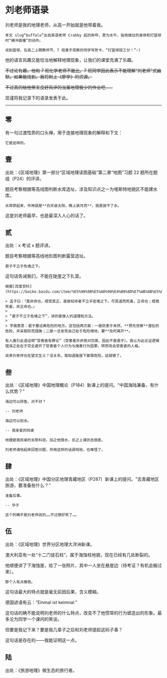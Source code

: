 # 刘老师语录

刘老师是我的地理老师，从高一开始就是他带着我。

```{note}
本文 slug“buffalo”出自英语老师 Crabby 起的称呼，意为水牛，指他强壮的身体和打篮球时“横冲直撞”的动作。
```

```{note}
说到篮球，在高二上期教师节，7 班善于观察的同学写贺卡，“打篮球投三分！”:)
```

他的语言风趣又能恰当地解释地理现象，让我们的课堂充满了乐趣。

~~不过论有趣，他和 7 班化学老师不能比。7 班同学因此表示不能理解“刘老师”式幽默。如果能找到，我将附上《廖学》的资源。~~

~~不过真的给他带来良好风评的当属地理极少的作业吧……~~

现谨将我记录下的语录发表于此。

---

## 零
有一句过渡性质的口头禅，用于连接地理现象的解释和下文：

```{epigraph}
它是这样的。
```

## 壹
出处：《区域地理》第一部分“区域地理读图基础”第二章“地图”习题 22 题所在题组（P24）的评讲。

题目考察根据等高线图判断水库选址，涉及知识点之一为喀斯特地貌区不能建水库。

```{epigraph}
水库修起来，作用就是**白天装太阳，晚上装月亮**，就是装不了水。
```

这是刘老师最早，也是最深入人心的话了。

## 贰
出处：x 考试 x 题评讲。
<!-- TODO -->

题目考察根据等高线地形图判断露营选址。

```{epigraph}
君子不立于危墙之下。
```

这句话告诫我们，不能在陡崖之下扎营。

```{note}
根据[百度百科](https://baike.baidu.com/item/%E5%90%9B%E5%AD%90%E4%B8%8D%E7%AB%8B%E5%8D%B1%E5%A2%99%E4%B9%8B%E4%B8%8B/10898077)：

> 孟子曰：「莫非命也，顺受其正，是故知命者不立乎岩墙之下。尽其道而死者，正命也；桎梏死者，非正命也。」
>
> “君子不立于危墙之下”，讲的是做人的道理和方法。
>
> 字面意思：君子要远离危险的地方。这包括两方面：一是防患于未然，**预先觉察**潜在的危险，并采取防范措施；二是一旦发现自己处于危险境地，要**及时离开**。

有人援引此语证明“受害者有罪论”（受害者并非绝对完美，因此不是君子）。我认为此论证逻辑错误之处在于完全避开了受害者个人行为与施害行为因果，转而攻击受害者的人格。

说来刘老师也在望文生义？没关系，我知道陡崖下面很危险，这就够了。
```

## 叁
出处：《区域地理》中国地理概论（P184）新课上的提问。“中国海陆兼备，有什么优势？”

```{epigraph}
海边可以捞鱼，对不对？

-- 刘老师
```

```{epigraph}
海边可以划水。

-- 我亲爱的同桌
```

```{note}
地理是我同桌的劣势科目，加之他很水，总之上课状态很差。

刘老师请他起来回答问题，并用这样的话调戏他，也难怪了。
```

## 肆
出处：《区域地理》中国分区地理青藏地区（P287）新课上的提问。“去青藏地区旅游，要准备些什么？”

```{epigraph}
准备后事。

-- 华子
```

```{note}
这个的确不是刘老师说的……不过够好笑了……
```

## 伍
出处：《区域地理》世界分区地理大洋洲新课。

澳大利亚有一处“十二门徒石柱”，属于海蚀柱地貌，现在已经有几处断裂的。

<!-- 当地不打算修复该景点——他们尊重自然演变的规律。 -->

他顺便讲了下海蚀崖，给了一张照片，其中一人坐在悬崖边（待考证？有机会搬过来）。

<!-- TODO -->

```{epigraph}
那个人有点像我。
```

这句话最大的特点就是毫无前因后果，含义模糊。

德国谚语有云：“Einmal ist keimnal.”

这句话的确不能说明刘老师的什么特点，改变不了他惯常的行为塑造出的形象。最多沦为同学一个课间的笑谈。

但要是我记下来？要是我几辈子之后和刘老师提起这码子事？

这句话是存在的——我能证明这一点。

## 陆
出处：《旅游地理》做生态的旅行者。
<!-- TODO -->
<!-- TODO -->
